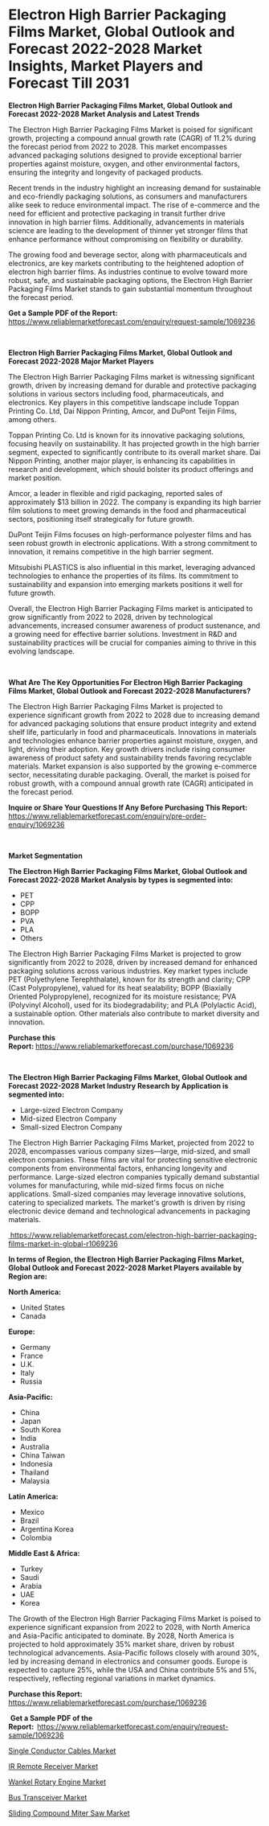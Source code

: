 <p><h1>Electron High Barrier Packaging Films Market, Global Outlook and Forecast 2022-2028 Market Insights, Market Players and Forecast Till 2031</h1></p><p><strong>Electron High Barrier Packaging Films Market, Global Outlook and Forecast 2022-2028 Market Analysis and Latest Trends</strong></p>
<p><p>The Electron High Barrier Packaging Films Market is poised for significant growth, projecting a compound annual growth rate (CAGR) of 11.2% during the forecast period from 2022 to 2028. This market encompasses advanced packaging solutions designed to provide exceptional barrier properties against moisture, oxygen, and other environmental factors, ensuring the integrity and longevity of packaged products. </p><p>Recent trends in the industry highlight an increasing demand for sustainable and eco-friendly packaging solutions, as consumers and manufacturers alike seek to reduce environmental impact. The rise of e-commerce and the need for efficient and protective packaging in transit further drive innovation in high barrier films. Additionally, advancements in materials science are leading to the development of thinner yet stronger films that enhance performance without compromising on flexibility or durability.</p><p>The growing food and beverage sector, along with pharmaceuticals and electronics, are key markets contributing to the heightened adoption of electron high barrier films. As industries continue to evolve toward more robust, safe, and sustainable packaging options, the Electron High Barrier Packaging Films Market stands to gain substantial momentum throughout the forecast period.</p></p>
<p><strong>Get a Sample PDF of the Report:&nbsp;</strong> <a href="https://www.reliablemarketforecast.com/enquiry/request-sample/1069236?utm_campaign=121&utm_medium=2&utm_source=Github&utm_content=ia&utm_term=04122024&utm_id=electron-high-barrier-packaging-films-market-global-outlook-and-forecast-2022-2028">https://www.reliablemarketforecast.com/enquiry/request-sample/1069236</a></p>
<p>&nbsp;</p>
<p><strong>Electron High Barrier Packaging Films Market, Global Outlook and Forecast 2022-2028 Major Market Players</strong></p>
<p><p>The Electron High Barrier Packaging Films market is witnessing significant growth, driven by increasing demand for durable and protective packaging solutions in various sectors including food, pharmaceuticals, and electronics. Key players in this competitive landscape include Toppan Printing Co. Ltd, Dai Nippon Printing, Amcor, and DuPont Teijin Films, among others.</p><p>Toppan Printing Co. Ltd is known for its innovative packaging solutions, focusing heavily on sustainability. It has projected growth in the high barrier segment, expected to significantly contribute to its overall market share. Dai Nippon Printing, another major player, is enhancing its capabilities in research and development, which should bolster its product offerings and market position.</p><p>Amcor, a leader in flexible and rigid packaging, reported sales of approximately $13 billion in 2022. The company is expanding its high barrier film solutions to meet growing demands in the food and pharmaceutical sectors, positioning itself strategically for future growth.</p><p>DuPont Teijin Films focuses on high-performance polyester films and has seen robust growth in electronic applications. With a strong commitment to innovation, it remains competitive in the high barrier segment.</p><p>Mitsubishi PLASTICS is also influential in this market, leveraging advanced technologies to enhance the properties of its films. Its commitment to sustainability and expansion into emerging markets positions it well for future growth.</p><p>Overall, the Electron High Barrier Packaging Films market is anticipated to grow significantly from 2022 to 2028, driven by technological advancements, increased consumer awareness of product sustenance, and a growing need for effective barrier solutions. Investment in R&D and sustainability practices will be crucial for companies aiming to thrive in this evolving landscape.</p></p>
<p>&nbsp;</p>
<p><strong>What Are The Key Opportunities For Electron High Barrier Packaging Films Market, Global Outlook and Forecast 2022-2028 Manufacturers?</strong></p>
<p><p>The Electron High Barrier Packaging Films Market is projected to experience significant growth from 2022 to 2028 due to increasing demand for advanced packaging solutions that ensure product integrity and extend shelf life, particularly in food and pharmaceuticals. Innovations in materials and technologies enhance barrier properties against moisture, oxygen, and light, driving their adoption. Key growth drivers include rising consumer awareness of product safety and sustainability trends favoring recyclable materials. Market expansion is also supported by the growing e-commerce sector, necessitating durable packaging. Overall, the market is poised for robust growth, with a compound annual growth rate (CAGR) anticipated in the forecast period.</p></p>
<p><strong>Inquire or Share Your Questions If Any Before Purchasing This Report:</strong> <a href="https://www.reliablemarketforecast.com/enquiry/pre-order-enquiry/1069236?utm_campaign=121&utm_medium=2&utm_source=Github&utm_content=ia&utm_term=04122024&utm_id=electron-high-barrier-packaging-films-market-global-outlook-and-forecast-2022-2028">https://www.reliablemarketforecast.com/enquiry/pre-order-enquiry/1069236</a></p>
<p>&nbsp;</p>
<p><strong>Market Segmentation</strong></p>
<p><strong>The Electron High Barrier Packaging Films Market, Global Outlook and Forecast 2022-2028 Market Analysis by types is segmented into:</strong></p>
<p><ul><li>PET</li><li>CPP</li><li>BOPP</li><li>PVA</li><li>PLA</li><li>Others</li></ul></p>
<p><p>The Electron High Barrier Packaging Films Market is projected to grow significantly from 2022 to 2028, driven by increased demand for enhanced packaging solutions across various industries. Key market types include PET (Polyethylene Terephthalate), known for its strength and clarity; CPP (Cast Polypropylene), valued for its heat sealability; BOPP (Biaxially Oriented Polypropylene), recognized for its moisture resistance; PVA (Polyvinyl Alcohol), used for its biodegradability; and PLA (Polylactic Acid), a sustainable option. Other materials also contribute to market diversity and innovation.</p></p>
<p><strong>Purchase this Report:&nbsp;</strong><a href="https://www.reliablemarketforecast.com/purchase/1069236?utm_campaign=121&utm_medium=2&utm_source=Github&utm_content=ia&utm_term=04122024&utm_id=electron-high-barrier-packaging-films-market-global-outlook-and-forecast-2022-2028">https://www.reliablemarketforecast.com/purchase/1069236</a></p>
<p>&nbsp;</p>
<p><strong>The Electron High Barrier Packaging Films Market, Global Outlook and Forecast 2022-2028 Market Industry Research by Application is segmented into:</strong></p>
<p><ul><li>Large-sized Electron Company</li><li>Mid-sized Electron Company</li><li>Small-sized Electron Company</li></ul></p>
<p><p>The Electron High Barrier Packaging Films Market, projected from 2022 to 2028, encompasses various company sizes—large, mid-sized, and small electron companies. These films are vital for protecting sensitive electronic components from environmental factors, enhancing longevity and performance. Large-sized electron companies typically demand substantial volumes for manufacturing, while mid-sized firms focus on niche applications. Small-sized companies may leverage innovative solutions, catering to specialized markets. The market's growth is driven by rising electronic device demand and technological advancements in packaging materials.</p></p>
<p><a href="https://www.reliablemarketforecast.com/electron-high-barrier-packaging-films-market-in-global-r1069236?utm_campaign=121&utm_medium=2&utm_source=Github&utm_content=ia&utm_term=04122024&utm_id=electron-high-barrier-packaging-films-market-global-outlook-and-forecast-2022-2028">&nbsp;https://www.reliablemarketforecast.com/electron-high-barrier-packaging-films-market-in-global-r1069236</a></p>
<p><strong>In terms of Region, the Electron High Barrier Packaging Films Market, Global Outlook and Forecast 2022-2028 Market Players available by Region are:</strong></p>
<p>
    <p> <strong> North America: </strong>
        <ul>
            <li>United States</li>
            <li>Canada</li>
        </ul>
        </p> 
    <p> <strong> Europe: </strong>
        <ul>
            <li>Germany</li>
            <li>France</li>
            <li>U.K.</li>
            <li>Italy</li>
            <li>Russia</li>
        </ul>
        </p> 
    <p> <strong> Asia-Pacific: </strong>
        <ul>
            <li>China</li>
            <li>Japan</li>
            <li>South Korea</li>
            <li>India</li>
            <li>Australia</li>
            <li>China Taiwan</li>
            <li>Indonesia</li>
            <li>Thailand</li>
            <li>Malaysia</li>
        </ul>
        </p> 
    <p> <strong> Latin America: </strong>
        <ul>
            <li>Mexico</li>
            <li>Brazil</li>
            <li>Argentina Korea</li>
            <li>Colombia</li>
        </ul>
        </p> 
    <p> <strong> Middle East & Africa: </strong>
        <ul>
            <li>Turkey</li>
            <li>Saudi</li>
            <li>Arabia</li>
            <li>UAE</li>
            <li>Korea</li>
        </ul>
    </p>
    </p>
<p><p>The Growth of the Electron High Barrier Packaging Films Market is poised to experience significant expansion from 2022 to 2028, with North America and Asia-Pacific anticipated to dominate. By 2028, North America is projected to hold approximately 35% market share, driven by robust technological advancements. Asia-Pacific follows closely with around 30%, led by increasing demand in electronics and consumer goods. Europe is expected to capture 25%, while the USA and China contribute 5% and 5%, respectively, reflecting regional variations in market dynamics.</p></p>
<p><strong>Purchase this Report: </strong><a href="https://www.reliablemarketforecast.com/purchase/1069236?utm_campaign=121&utm_medium=2&utm_source=Github&utm_content=ia&utm_term=04122024&utm_id=electron-high-barrier-packaging-films-market-global-outlook-and-forecast-2022-2028">https://www.reliablemarketforecast.com/purchase/1069236</a></p>
<p>&nbsp;<strong>Get a Sample PDF of the Report:&nbsp;&nbsp;</strong><a href="https://www.reliablemarketforecast.com/enquiry/request-sample/1069236?utm_campaign=121&utm_medium=2&utm_source=Github&utm_content=ia&utm_term=04122024&utm_id=electron-high-barrier-packaging-films-market-global-outlook-and-forecast-2022-2028">https://www.reliablemarketforecast.com/enquiry/request-sample/1069236</a></p>
<p><strong></strong></p>
<p><p><a href="https://www.linkedin.com/pulse/single-conductor-cables-industry-sector-new-technologies-market-ecwhe?utm_campaign=121&utm_medium=2&utm_source=Github&utm_content=ia&utm_term=04122024&utm_id=electron-high-barrier-packaging-films-market-global-outlook-and-forecast-2022-2028">Single Conductor Cables Market</a></p><p><a href="https://www.linkedin.com/pulse/navigating-ir-remote-receiver-market-expert-analysis-xov3e?utm_campaign=121&utm_medium=2&utm_source=Github&utm_content=ia&utm_term=04122024&utm_id=electron-high-barrier-packaging-films-market-global-outlook-and-forecast-2022-2028">IR Remote Receiver Market</a></p><p><a href="https://issuu.com/reportprime-2/docs/wankel-rotary-engine-market-size-2030.pptx?utm_campaign=121&utm_medium=2&utm_source=Github&utm_content=ia&utm_term=04122024&utm_id=electron-high-barrier-packaging-films-market-global-outlook-and-forecast-2022-2028">Wankel Rotary Engine Market</a></p><p><a href="https://www.linkedin.com/pulse/bus-transceiver-market-velocity-58-cagr-trajectory-2024-2031-oxdee?utm_campaign=121&utm_medium=2&utm_source=Github&utm_content=ia&utm_term=04122024&utm_id=electron-high-barrier-packaging-films-market-global-outlook-and-forecast-2022-2028">Bus Transceiver Market</a></p><p><a href="https://issuu.com/reportprime-2/docs/sliding-compound-miter-saw-market-size-2030.pptx?utm_campaign=121&utm_medium=2&utm_source=Github&utm_content=ia&utm_term=04122024&utm_id=electron-high-barrier-packaging-films-market-global-outlook-and-forecast-2022-2028">Sliding Compound Miter Saw Market</a></p></p>